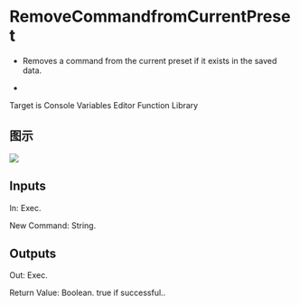 # RemoveCommandfromCurrentPreset

  * Removes a command from the current preset if it exists in the saved data.

  * 



Target is Console Variables Editor Function Library

## 图示

![]($-20221218-18300514.png)

## Inputs

In: Exec.

New Command: String.  

## Outputs

Out: Exec.

Return Value: Boolean. true if successful..

